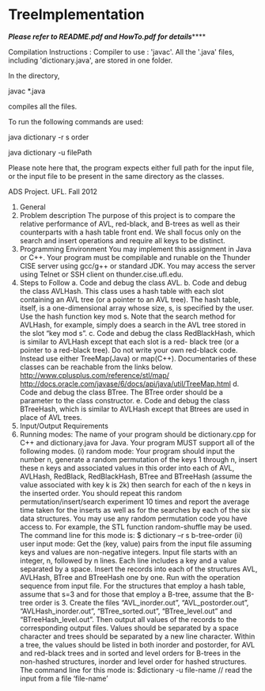 TreeImplementation
==================
*****Please refer to README.pdf and HowTo.pdf for details*********


Compilation Instructions : Compiler to use : 'javac'. All the '.java' files, including
'dictionary.java', are stored in one folder.

In the directory,

javac *.java

compiles all the files.

To run the following commands are used:

java dictionary -r s order

java dictionary -u filePath

Please note here that, the program expects either full path for the input file, or the input file to be
present in the same directory as the classes.





ADS Project. UFL. Fall 2012
1. General
1. Problem description
The purpose of this project is to compare the relative performance of AVL, red-black, and B-trees as well
as their counterparts with a hash table front end. We shall focus only on the search and insert
operations and require all keys to be distinct.
2. Programming Environment
You may implement this assignment in Java or C++. Your program must be compilable and runable on
the Thunder CISE server using gcc/g++ or standard JDK. You may access the server using Telnet or SSH
client on thunder.cise.ufl.edu.
3. Steps to Follow
a. Code and debug the class AVL.
b. Code and debug the class AVLHash. This class uses a hash table with each slot containing an AVL tree
(or a pointer to an AVL tree). The hash table, itself, is a one-dimensional array whose size, s, is specified
by the user. Use the hash function key mod s. Note that the search method for AVLHash, for example,
simply does a search in the AVL tree stored in the slot “key mod s”.
c. Code and debug the class RedBlackHash, which is similar to AVLHash except that each slot is a red-
black tree (or a pointer to a red-black tree). Do not write your own red-black code. Instead use either
TreeMap(Java) or map(C++). Documentaries of these classes can be reachable from the links below.
http://www.cplusplus.com/reference/stl/map/
http://docs.oracle.com/javase/6/docs/api/java/util/TreeMap.html
d. Code and debug the class BTree. The BTree order should be a parameter to the class constructor.
e. Code and debug the class BTreeHash, which is similar to AVLHash except that Btrees are used in place
of AVL trees.
2. Input/Output Requirements
1. Running modes:
The name of your program should be dictionary.cpp for C++ and dictionary.java for Java. Your program
MUST support all of the following modes.
(i) random mode:
Your program should input the number n, generate a random permutation of the keys 1 through n,
insert these n keys and associated values in this order into each of AVL, AVLHash, RedBlack,
RedBlackHash, BTree and BTreeHash (assume the value associated with key k is 2k) then search for each
of the n keys in the inserted order. You should repeat this random permutation/insert/search
experiment 10 times and report the average time taken for the inserts as well as for the searches by
each of the six data structures. You may use any random permutation code you have access to. For
example, the STL function random-shuffle may be used. The command line for this mode is:
$ dictionary –r s b-tree-order
(ii) user input mode:
Get the (key, value) pairs from the input file assuming keys and values are non-negative integers. Input
file starts with an integer, n, followed by n lines. Each line includes a key and a value separated by a
space. Insert the records into each of the structures AVL, AVLHash, BTree and BTreeHash one by one.
Run with the operation sequence from input file. For the structures that employ a hash table, assume
that s=3 and for those that employ a B-tree, assume that the B-tree order is 3. Create the files
“AVL_inorder.out”, “AVL_postorder.out”, “AVLHash_inorder.out”, “BTree_sorted.out”, “BTree_level.out”
and “BTreeHash_level.out”. Then output all values of the records to the corresponding output files.
Values should be separated by a space character and trees should be separated by a new line character.
Within a tree, the values should be listed in both inorder and postorder, for AVL and red-black trees and
in sorted and level orders for B-trees in the non-hashed structures, inorder and level order for hashed
structures.
The command line for this mode is:
$dictionary -u file-name // read the input from a file ‘file-name’

